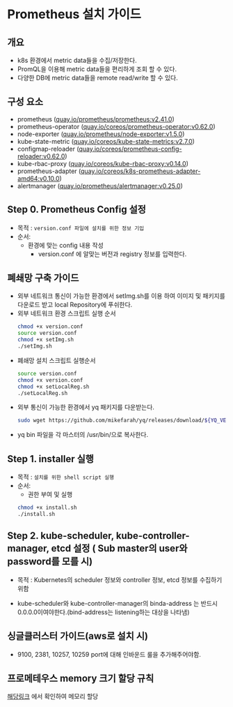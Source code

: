 
# Prometheus 설치 가이드
## 개요
* k8s 환경에서 metric data들을 수집/저장한다.
* PromQL을 이용해 metric data들을 편리하게 조회 할 수 있다.
* 다양한 DB에 metric data들을 remote read/write 할 수 있다.
## 구성 요소
* prometheus ([quay.io/prometheus/prometheus:v2.41.0](https://quay.io/repository/prometheus/prometheus?tag=latest&tab=tags))
* prometheus-operator ([quay.io/coreos/prometheus-operator:v0.62.0](https://quay.io/repository/coreos/prometheus-operator?tag=latest&tab=tags))
* node-exporter ([quay.io/prometheus/node-exporter:v1.5.0](https://quay.io/repository/prometheus/node-exporter?tag=latest&tab=tags))
* kube-state-metric ([quay.io/coreos/kube-state-metrics:v2.7.0](https://quay.io/repository/coreos/kube-state-metrics?tag=latest&tab=tags))
* configmap-reloader ([quay.io/coreos/prometheus-config-reloader:v0.62.0](https://quay.io/repository/coreos/prometheus-config-reloader?tag=latest&tab=tags))
* kube-rbac-proxy ([quay.io/coreos/kube-rbac-proxy:v0.14.0](https://quay.io/repository/coreos/kube-rbac-proxy?tag=latest&tab=tags))
* prometheus-adapter ([quay.io/coreos/k8s-prometheus-adapter-amd64:v0.10.0](https://quay.io/repository/coreos/k8s-prometheus-adapter-amd64?tag=latest&tab=tags))
* alertmanager ([quay.io/prometheus/alertmanager:v0.25.0](https://quay.io/repository/prometheus/alertmanager?tag=latest&tab=tags))



## Step 0. Prometheus Config 설정
* 목적 : `version.conf 파일에 설치를 위한 정보 기입`
* 순서: 
	* 환경에 맞는 config 내용 작성
		* version.conf 에 알맞는 버전과 registry 정보를 입력한다.

## 폐쇄망 구축 가이드
* 외부 네트워크 통신이 가능한 환경에서 setImg.sh를 이용 하여 이미지 및 패키지를 다운로드 받고 local Repository에 푸쉬한다.	
* 외부 네트워크 환경 스크립트 실행 순서
	```bash
	chmod +x version.conf
	source version.conf
	chmod +x setImg.sh
	./setImg.sh
	```
* 폐쇄망 설치 스크립트 실행순서
	```bash
	source version.conf
	chmod +x version.conf
	chmod +x setLocalReg.sh
	./setLocalReg.sh
	```
* 외부 통신이 가능한 환경에서 yq 패키지를 다운받는다.
	```bash
	sudo wget https://github.com/mikefarah/yq/releases/download/${YQ_VERSION}/yq_linux_amd64 -O /usr/bin/yq
	```
* yq bin 파일을 각 마스터의 /usr/bin/으로 복사한다.
## Step 1. installer 실행
* 목적 : `설치를 위한 shell script 실행`
* 순서: 
	* 권한 부여 및 실행
	``` bash
	chmod +x install.sh
	./install.sh
	```


## Step 2. kube-scheduler, kube-controller-manager,  etcd 설정 ( Sub master의 user와 password를 모를 시)

* 목적 : Kubernetes의 scheduler 정보와 controller 정보, etcd 정보를 수집하기 위함

* kube-scheduler와 kube-controller-manager의 binda-address 는 반드시 0.0.0.0이여야한다.(bind-address는 listening하는 대상을 나타냄)

## 싱글클러스터 가이드(aws로 설치 시)

* 9100, 2381, 10257, 10259 port에 대해 인바운드 룰을 추가해주어야함.


## 프로메테우스 memory 크기 할당 규칙
[해당링크](https://www.robustperception.io/how-much-ram-does-prometheus-2-x-need-for-cardinality-and-ingestion/) 에서 확인하여 메모리 할당
